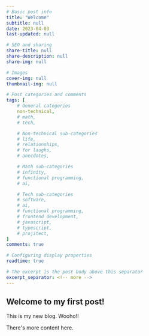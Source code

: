 ```yaml
---
# Basic post info
title: "Welcome"
subtitle: null
date: 2023-04-03
last-updated: null

# SEO and sharing
share-title: null
share-description: null
share-img: null

# Images
cover-img: null
thumbnail-img: null

# Post categories and comments
tags: [
    # General categories
    non-technical,
    # math,
    # tech,

    # Non-technical sub-categories
    # life,
    # relationships,
    # for laughs,
    # anecdotes,

    # Math sub-categories
    # infinity,
    # functional programming,
    # ai,

    # Tech sub-categories
    # software,
    # ai,
    # functional programming,
    # frontend development,
    # javascript,
    # typescript,
    # projitect,
]
comments: true

# Configuring display properties
readtime: true

# The excerpt is the post body above this separator
excerpt_separator: <!-- more -->
---
```


## Welcome to my first post!

This is my  new blog. Wooho!!

<!-- more -->

There's more content here.
